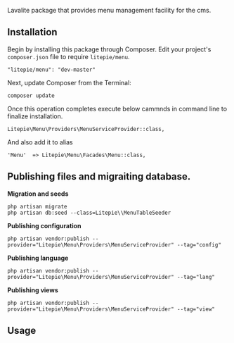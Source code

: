 Lavalite package that provides menu management facility for the cms.

## Installation

Begin by installing this package through Composer. Edit your project's `composer.json` file to require `litepie/menu`.

    "litepie/menu": "dev-master"

Next, update Composer from the Terminal:

    composer update

Once this operation completes execute below cammnds in command line to finalize installation.

    Litepie\Menu\Providers\MenuServiceProvider::class,

And also add it to alias

    'Menu'  => Litepie\Menu\Facades\Menu::class,

## Publishing files and migraiting database.

**Migration and seeds**

    php artisan migrate
    php artisan db:seed --class=Litepie\\MenuTableSeeder

**Publishing configuration**

    php artisan vendor:publish --provider="Litepie\Menu\Providers\MenuServiceProvider" --tag="config"

**Publishing language**

    php artisan vendor:publish --provider="Litepie\Menu\Providers\MenuServiceProvider" --tag="lang"

**Publishing views**

    php artisan vendor:publish --provider="Litepie\Menu\Providers\MenuServiceProvider" --tag="view"


## Usage


